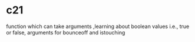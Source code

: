# c21
function which can take arguments ,learning about boolean values i.e., true or false, arguments for bounceoff and istouching
